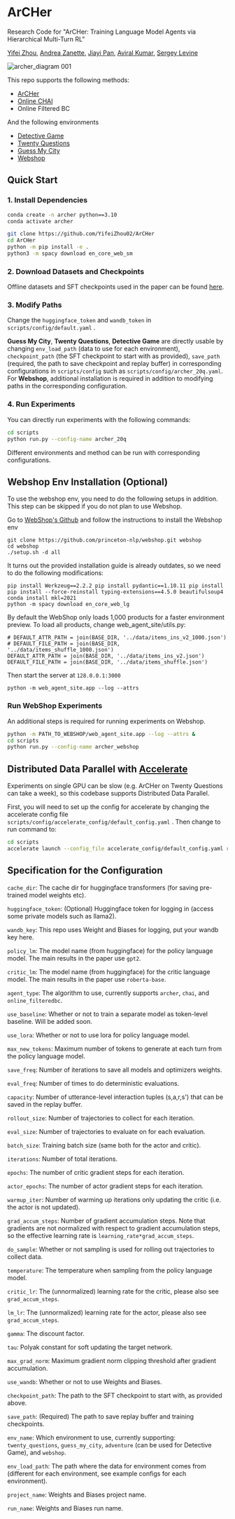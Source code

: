 # ArCHer
Research Code for "ArCHer: Training Language Model Agents via Hierarchical Multi-Turn RL" 

[Yifei Zhou](https://yifeizhou02.github.io/), [Andrea Zanette](https://azanette.com/), [Jiayi Pan](https://www.jiayipan.me/), [Aviral Kumar](https://aviralkumar2907.github.io/), [Sergey Levine](https://people.eecs.berkeley.edu/~svlevine/)

![archer_diagram 001](https://github.com/YifeiZhou02/ArCHer/assets/83000332/b874432a-d330-49a5-906c-bba37e17f831)


This repo supports the following methods:

- [ArCHer][1]
- [Online CHAI][2]
- Online Filtered BC

[1]: https://github.com/YifeiZhou02/ArCHer
[2]: https://arxiv.org/abs/2204.08426


And the following environments
- [Detective Game][3]
- [Twenty Questions][4]
- [Guess My City][4]
- [Webshop][5]

[3]: https://arxiv.org/abs/1909.05398
[4]: https://lmrl-gym.github.io/
[5]: https://webshop-pnlp.github.io/


## Quick Start
### 1. Install Dependencies
```bash
conda create -n archer python==3.10
conda activate archer

git clone https://github.com/YifeiZhou02/ArCHer
cd ArCHer
python -m pip install -e .
python3 -m spacy download en_core_web_sm
```
### 2. Download Datasets and Checkpoints
Offline datasets and SFT checkpoints used in the paper can be found [here](https://drive.google.com/drive/folders/1pRocQI0Jv479G4vNMtQn1JOq8Shf2B6U?usp=sharing).
### 3. Modify Paths
Change the ```huggingface_token``` and ```wandb_token``` in ```scripts/config/default.yaml``` .

**Guess My City**, **Twenty Questions**, **Detective Game** are directly usable by changing ```env_load_path``` (data to use for each environment), ```checkpoint_path``` (the SFT checkpoint to start with as provided), ```save_path``` (required, the path to save checkpoint and replay buffer) in corresponding configurations in ```scripts/config``` such as ```scripts/config/archer_20q.yaml```. For **Webshop**, additional installation is required in addition to modifying paths in the corresponding configuration.

### 4. Run Experiments
You can directly run experiments with the following commands:
```bash
cd scripts
python run.py --config-name archer_20q
```
Different environments and method can be run with corresponding configurations.

## Webshop Env Installation (Optional)
To use the webshop env, you need to do the following setups in addition. This step can be skipped if you do not plan to use Webshop.

Go to [WebShop's Github](https://github.com/princeton-nlp/WebShop) and follow the instructions to install the Webshop env

```
git clone https://github.com/princeton-nlp/webshop.git webshop
cd webshop
./setup.sh -d all
```

It turns out the provided installation guide is already outdates, so we need to do the following modifications:
```
pip install Werkzeug==2.2.2 pip install pydantic==1.10.11 pip install pip install --force-reinstall typing-extensions==4.5.0 beautifulsoup4
conda install mkl=2021
python -m spacy download en_core_web_lg
```

By default the WebShop only loads 1,000 products for a faster environment preview. To load all products, change web_agent_site/utils.py:
```
# DEFAULT_ATTR_PATH = join(BASE_DIR, '../data/items_ins_v2_1000.json')
# DEFAULT_FILE_PATH = join(BASE_DIR, '../data/items_shuffle_1000.json')
DEFAULT_ATTR_PATH = join(BASE_DIR, '../data/items_ins_v2.json')
DEFAULT_FILE_PATH = join(BASE_DIR, '../data/items_shuffle.json')
```

Then start the server at `128.0.0.1:3000`
```
python -m web_agent_site.app --log --attrs
```
### Run WebShop Experiments
An additional steps is required for running experiments on Webshop.
```bash
python -m PATH_TO_WEBSHOP/web_agent_site.app --log --attrs &
cd scripts
python run.py --config-name archer_webshop
```

## Distributed Data Parallel with [Accelerate](https://huggingface.co/docs/accelerate/en/index)
Experiments on single GPU can be slow (e.g. ArCHer on Twenty Questions can take a week), so this codebase supports Distributed Data Parallel.

First, you will need to set up the config for accelerate by changing the accelerate config file ```scripts/config/accelerate_config/default_config.yaml``` . Then change to run command to:
```bash
cd scripts
accelerate launch --config_file accelerate_config/default_config.yaml run.py --config-name archer_20q
```
## Specification for the Configuration
```cache_dir```: The cache dir for huggingface transformers (for saving pre-trained model weights etc).

```huggingface_token```: (Optional) Huggingface token for logging in (access some private models such as llama2).

```wandb_key```: This repo uses Weight and Biases for logging, put your wandb key here.

```policy_lm```: The model name (from huggingface) for the policy language model. The main results in the paper use ```gpt2```.

```critic_lm```: The model name (from huggingface) for the critic language model. The main results in the paper use ```roberta-base```.

```agent_type```: The algorithm to use, currently supports ```archer```, ```chai```, and ```online_filteredbc```.

```use_baseline```: Whether or not to train a separate model as token-level baseline. Will be added soon.

```use_lora```: Whether or not to use lora for policy language model. 

```max_new_tokens```: Maximum number of tokens to generate at each turn from the policy language model.

```save_freq```: Number of iterations to save all models and optimizers weights.

```eval_freq```: Number of times to do deterministic evaluations.

```capacity```: Number of utterance-level interaction tuples (s,a,r,s') that can be saved in the replay buffer.

```rollout_size```: Number of trajectories to collect for each iteration.

```eval_size```: Number of trajectories to evaluate on for each evaluation.

```batch_size```: Training batch size (same both for the actor and critic).

```iterations```: Number of total iterations.

```epochs```: The number of critic gradient steps for each iteration.

```actor_epochs```: The number of actor gradient steps for each iteration.

```warmup_iter```: Number of warming up iterations only updating the critic (i.e. the actor is not updated).

```grad_accum_steps```: Number of gradient accumulation steps. Note that gradients are not normalized with respect to gradient accumulation steps, so the effective learning rate is ```learning_rate*grad_accum_steps```.

```do_sample```: Whether or not sampling is used for rolling out trajectories to collect data.

```temperature```: The temperature when sampling from the policy language model.

```critic_lr```: The (unnormalized) learning rate for the critic, please also see ```grad_accum_steps```.

```lm_lr```: The (unnormalized) learning rate for the actor, please also see ```grad_accum_steps```.

```gamma```: The discount factor.

```tau```: Polyak constant for soft updating the target network.

```max_grad_norm```: Maximum gradient norm clipping threshold after gradient accumulation.

```use_wandb```: Whether or not to use Weights and Biases.

```checkpoint_path```: The path to the SFT checkpoint to start with, as provided above.

```save_path```: (Required) The path to save replay buffer and training checkpoints.

```env_name```: Which environment to use, currently supporting: ```twenty_questions```, ```guess_my_city```, ```adventure``` (can be used for Detective Game), and ```webshop```.

```env_load_path```: The path where the data for environment comes from (different for each environment, see example configs  for each environment).

```project_name```: Weights and Biases project name.

```run_name```: Weights and Biases run name.
